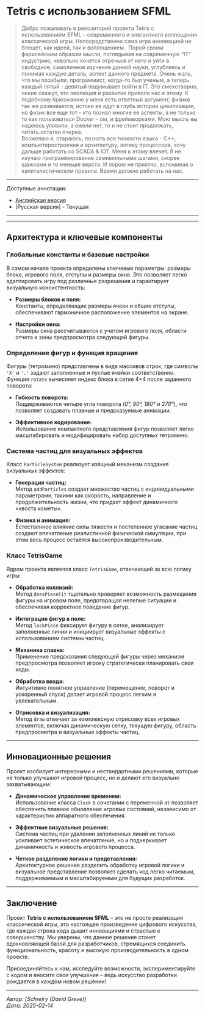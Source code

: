 # Tetris с использованием SFML

> Добро пожаловать в репозиторий проекта Tetris с использованием SFML – современного и элегантного воплощения классической игры. Непосредственно сама игра инновацией не блещет, как идеей, так и воплощением . Порой своим фарисейским образом мысли, поглядывая на современную “IT” индустрию, невольно хочется отречься от него и уйти в свободное, самоличное изучение данной науки, углубляясь и понимая каждую деталь, аспект данного предмета. Очень жаль, что мы позабыли, программист, когда-то был ученым, а теперь каждый пятый - девятый подумывает войти в IT. Это смехотворно, некие скажут, это эволюция и развитие привело нас к этому. К подобному брюзжанию у меня есть ответный аргумент, физика так же развивается, истоки ее идут в глубь истории цивилизации, но физик все еще тот - кто познал многие ее аспекты, а не только то как пользоваться Docker - ом, и фреймворками. Мою мысль вы надеюсь уловили, а ежели нет, то и не стоит продолжать, читать.остатки очерка.  
> Возжелаю я, стараюсь, познать все тонкости языка - С++, компьютеростроения и архитектуру, логику процессора, хочу дальше работать со SCADA & IOT. Меня к этому влечет. 
> Я не изучаю программирование семимильными шагами, скорее шажками и то меньше верста. И порою не приятно, вспоминая о капиталистическом правиле. Время должно работать на нас.

----
Доступные аннотации:

- [Английская версия](./Tetris/tet.md)
- [Русская версия] - Текущая
----



---

## Архитектура и ключевые компоненты

### Глобальные константы и базовые настройки

В самом начале проекта определены ключевые параметры: размеры блока, игрового поля, отступы и размеры окна. Это позволяет легко адаптировать игру под различные разрешения и гарантирует визуальную консистентность:

- **Размеры блоков и поля:**  
  Константы, определяющие размеры ячеек и общие отступы, обеспечивают гармоничное расположение элементов на экране.

- **Настройки окна:**  
  Размеры окна рассчитываются с учетом игрового поля, области отчета и зоны предпросмотра следующей фигуры.

### Определение фигур и функция вращения

Фигуры (тетромино) представлены в виде массивов строк, где символы `'X'` и `'.'` задают заполненные и пустые ячейки соответственно. Функция `rotate` вычисляет индекс блока в сетке 4×4 после заданного поворота:

- **Гибкость поворота:**  
  Поддерживаются четыре угла поворота (_0°, 90°, 180° и 270°_), что позволяет создавать плавные и предсказуемые анимации.

- **Эффективное кодирование:**  
  Использование компактного представления фигур позволяет легко масштабировать и модифицировать набор доступных тетромино.

### Система частиц для визуальных эффектов

Класс `ParticleSystem` реализует изящный механизм создания визуальных эффектов:

- **Генерация частиц:**  
  Метод `addParticles` создает множество частиц с индивидуальными параметрами, такими как скорость, направление и продолжительность жизни, что придает эффект динамичного «хвоста кометы».

- **Физика и анимация:**  
  Естественное влияние силы тяжести и постепенное угасание частиц создают впечатление реалистичной физической симуляции, при этом весь процесс остаётся высокопроизводительным.

### Класс TetrisGame

Ядром проекта является класс `TetrisGame`, отвечающий за всю логику игры:

- **Обработка коллизий:**  
  Метод `doesPieceFit` тщательно проверяет возможность размещения фигуры на игровом поле, предотвращая нелепые ситуации и обеспечивая корректное поведение фигур.

- **Интеграция фигур в поле:**  
  Метод `lockPiece` фиксирует фигуру в сетке, анализирует заполненные линии и инициирует визуальные эффекты с использованием системы частиц.

- **Механика спавна:**  
  Применение предсказания следующей фигуры через механизм предпросмотра позволяет игроку стратегически планировать свои ходы.

- **Обработка ввода:**  
  Интуитивно понятное управление (перемещение, поворот и ускоренный спуск) делает игровой процесс легким и увлекательным.

- **Отрисовка и визуализация:**  
  Метод `draw` отвечает за комплексную отрисовку всех игровых элементов, включая динамическую сетку, текущую фигуру, область предпросмотра и визуальные эффекты частиц.

---

## Инновационные решения

Проект изобилует интересными и нестандартными решениями, которые не только улучшают игровой процесс, но и делают его визуально захватывающим:

- **Динамическое управление временем:**  
  Использование класса `Clock` в сочетании с переменной `dt` позволяет обеспечить плавное обновление игровых состояний, независимо от характеристик аппаратного обеспечения.

- **Эффектные визуальные решения:**  
  Система частиц при удалении заполненных линий не только усиливает эстетическое впечатление, но и подчеркивает динамичность и живость игрового процесса.

- **Четкое разделение логики и представления:**  
  Архитектурное решение разделить обработку игровой логики и визуальное представление позволяет сделать код легко читаемым, поддерживаемым и масштабируемым для будущих разработок.

---

## Заключение

Проект **Tetris с использованием SFML** – это не просто реализация классической игры, это настоящее произведение цифрового искусства, где каждая строка кода дышит инновациями и страстью к совершенству. Мы уверены, что данное решение станет вдохновляющей базой для разработчиков, стремящихся соединить функциональность, красоту и высокую производительность в одном проекте.

Присоединяйтесь к нам, исследуйте возможности, экспериментируйте с кодом и вносите свои улучшения – ведь искусство разработки рождается в каждом новом решении!

---

*Автор: [Schreiry (David Greve)]*  
*Дата: 2025-02-14*

